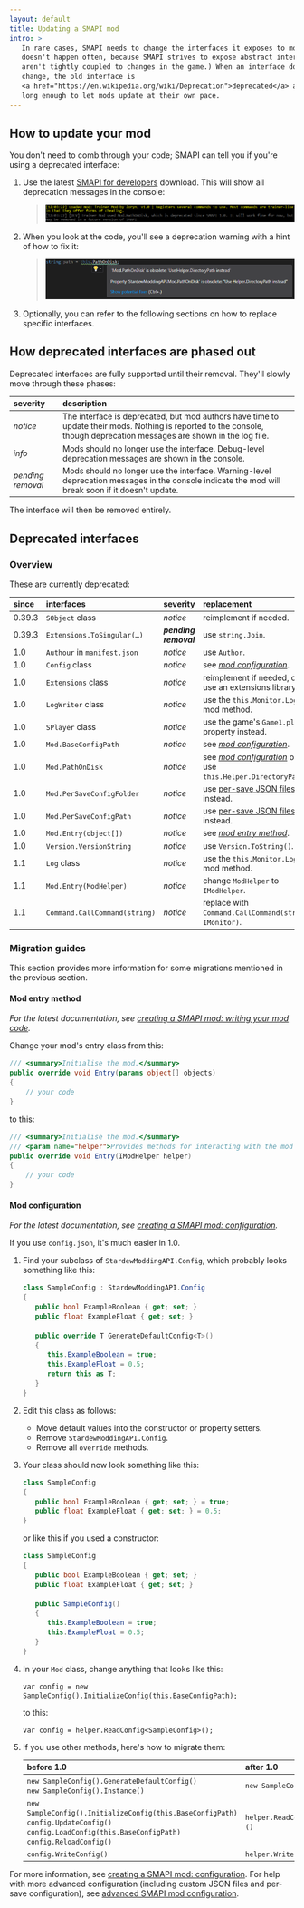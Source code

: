 ```yaml
---
layout: default
title: Updating a SMAPI mod
intro: >
   In rare cases, SMAPI needs to change the interfaces it exposes to mods. (This
   doesn't happen often, because SMAPI strives to expose abstract interfaces that
   aren't tightly coupled to changes in the game.) When an interface does need to
   change, the old interface is
   <a href="https://en.wikipedia.org/wiki/Deprecation">deprecated</a> and supported
   long enough to let mods update at their own pace.
---
```


## How to update your mod
You don't need to comb through your code; SMAPI can tell you if you're using a deprecated interface:

1. Use the latest [SMAPI for developers](https://github.com/ClxS/SMAPI/releases) download.
   This will show all deprecation messages in the console:

   > ![console message for a deprecated interface](images/updating-a-smapi-mod/deprecated-console.png)

2. When you look at the code, you'll see a deprecation warning with a hint of how to fix it:

   > ![intellisense for an obsolete property](images/updating-a-smapi-mod/deprecated-intellisense.png)
   
3. Optionally, you can refer to the following sections on how to replace specific interfaces.

## How deprecated interfaces are phased out
Deprecated interfaces are fully supported until their removal. They'll slowly move through these
phases:

severity          | description
:---------------- | :----------
_notice_          | The interface is deprecated, but mod authors have time to update their mods. Nothing is reported to the console, though deprecation messages are shown in the log file.
_info_            | Mods should no longer use the interface. Debug-level deprecation messages are shown in the console.
_pending removal_ | Mods should no longer use the interface. Warning-level deprecation messages in the console indicate the mod will break soon if it doesn't update.

The interface will then be removed entirely.

## Deprecated interfaces

### Overview
These are currently deprecated:

since  | interfaces                | severity | replacement
:----- | :------------------------ | :------- | :----------
0.39.3 | `SObject` class           | _notice_ | reimplement if needed.
0.39.3 | `Extensions.ToSingular(…)` | ***pending removal*** | use `string.Join`.
1.0    | `Authour` in `manifest.json` | _notice_ | use `Author`.
1.0    | `Config` class            | _notice_ | see _[mod configuration](#mod-configuration)_.
1.0    | `Extensions` class        | _notice_ | reimplement if needed, or use an extensions library.
1.0    | `LogWriter` class         | _notice_ | use the `this.Monitor.Log` mod method.
1.0    | `SPlayer` class           | _notice_ | use the game's `Game1.player` property instead.
1.0    | `Mod.BaseConfigPath`      | _notice_ | see _[mod configuration](#mod-configuration)_.
1.0    | `Mod.PathOnDisk`          | _notice_ | see _[mod configuration](#mod-configuration)_ or use `this.Helper.DirectoryPath`.
1.0    | `Mod.PerSaveConfigFolder` | _notice_ | use [per-save JSON files](/guides/creating-a-smapi-mod-advanced-config) instead.
1.0    | `Mod.PerSaveConfigPath`   | _notice_ | use [per-save JSON files](/guides/creating-a-smapi-mod-advanced-config) instead.
1.0    | `Mod.Entry(object[])`     | _notice_ | see _[mod entry method](#mod-entry-method)_.
1.0    | `Version.VersionString`   | _notice_ | use `Version.ToString()`.
1.1    | `Log` class               | _notice_ | use the `this.Monitor.Log` mod method.
1.1    | `Mod.Entry(ModHelper)`    | _notice_ | change `ModHelper` to `IModHelper`.
1.1    | `Command.CallCommand(string)` | _notice_ | replace with `Command.CallCommand(string, IMonitor)`.

### Migration guides
This section provides more information for some migrations mentioned in the previous section.

#### Mod entry method
_For the latest documentation, see [creating a SMAPI mod: writing your mod code](/guides/creating-a-smapi-mod#writing-your-mod-code)._

Change your mod's entry class from this:

```c#
/// <summary>Initialise the mod.</summary>
public override void Entry(params object[] objects)
{
    // your code
}
```

to this:

```c#
/// <summary>Initialise the mod.</summary>
/// <param name="helper">Provides methods for interacting with the mod directory, such as read/writing a config file or custom JSON files.</param>
public override void Entry(IModHelper helper)
{
    // your code
}
```

#### Mod configuration
_For the latest documentation, see [creating a SMAPI mod: configuration](/guides/creating-a-smapi-mod#configuration)._

If you use `config.json`, it's much easier in 1.0.

1. Find your subclass of `StardewModdingAPI.Config`, which probably looks something like this:

   ```c#
   class SampleConfig : StardewModdingAPI.Config
   {
      public bool ExampleBoolean { get; set; }
      public float ExampleFloat { get; set; }

      public override T GenerateDefaultConfig<T>()
      {
         this.ExampleBoolean = true;
         this.ExampleFloat = 0.5;
         return this as T;
      }
   }
   ```

2. Edit this class as follows:
   * Move default values into the constructor or property setters.
   * Remove `StardewModdingAPI.Config`.
   * Remove all `override` methods.

3. Your class should now look something like this:

   ```c#
   class SampleConfig
   {
      public bool ExampleBoolean { get; set; } = true;
      public float ExampleFloat { get; set; } = 0.5;
   }
   ```

   or like this if you used a constructor:

   ```c#
   class SampleConfig
   {
      public bool ExampleBoolean { get; set; }
      public float ExampleFloat { get; set; }

      public SampleConfig()
      {
         this.ExampleBoolean = true;
         this.ExampleFloat = 0.5;
      }
   }
   ```
4. In your `Mod` class, change anything that looks like this:

   ```
   var config = new SampleConfig().InitializeConfig(this.BaseConfigPath);
   ```

   to this:

   ```
   var config = helper.ReadConfig<SampleConfig>();
   ```

5. If you use other methods, here's how to migrate them:

   before 1.0 | after 1.0
   :--------- | :--------
   `new SampleConfig().GenerateDefaultConfig()`<br />`new SampleConfig().Instance()` | `new SampleConfig()`
   `new SampleConfig().InitializeConfig(this.BaseConfigPath)`<br />`config.UpdateConfig()`<br />`config.LoadConfig(this.BaseConfigPath)`<br />`config.ReloadConfig()` | `helper.ReadConfig<SampleConfig>()`
   `config.WriteConfig()`  | `helper.WriteConfig(config)`

For more information, see [creating a SMAPI mod: configuration](/guides/creating-a-smapi-mod#configuration).
For help with more advanced configuration (including custom JSON files and per-save configuration),
see [advanced SMAPI mod configuration](/guides/creating-a-smapi-mod-advanced-config).
